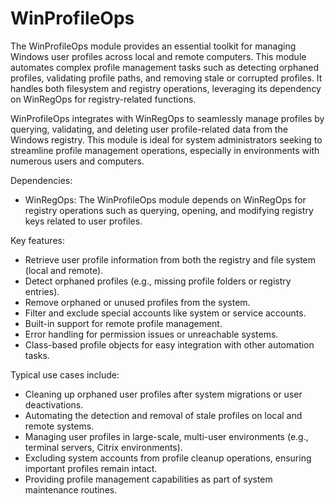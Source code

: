 # WinProfileOps

The WinProfileOps module provides an essential toolkit for managing Windows user profiles across local and remote computers. This module automates complex profile management tasks such as detecting orphaned profiles, validating profile paths, and removing stale or corrupted profiles. It handles both filesystem and registry operations, leveraging its dependency on WinRegOps for registry-related functions.

WinProfileOps integrates with WinRegOps to seamlessly manage profiles by querying, validating, and deleting user profile-related data from the Windows registry. This module is ideal for system administrators seeking to streamline profile management operations, especially in environments with numerous users and computers.

Dependencies:
- WinRegOps: The WinProfileOps module depends on WinRegOps for registry operations such as querying, opening, and modifying registry keys related to user profiles.

Key features:
- Retrieve user profile information from both the registry and file system (local and remote).
- Detect orphaned profiles (e.g., missing profile folders or registry entries).
- Remove orphaned or unused profiles from the system.
- Filter and exclude special accounts like system or service accounts.
- Built-in support for remote profile management.
- Error handling for permission issues or unreachable systems.
- Class-based profile objects for easy integration with other automation tasks.

Typical use cases include:
- Cleaning up orphaned user profiles after system migrations or user deactivations.
- Automating the detection and removal of stale profiles on local and remote systems.
- Managing user profiles in large-scale, multi-user environments (e.g., terminal servers, Citrix environments).
- Excluding system accounts from profile cleanup operations, ensuring important profiles remain intact.
- Providing profile management capabilities as part of system maintenance routines.
